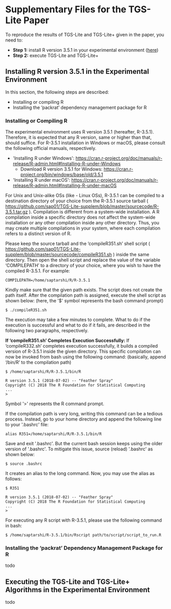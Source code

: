 # Supplementary Files for the TGS-Lite Paper

To reproduce the results of TGS-Lite and TGS-Lite+ given in the paper, you need to: 
* **Step 1:** install R version 3.5.1 in your experimental environment ([here](https://github.com/sap01/TGS-Lite-supplem/blob/master/README.md#installing-r-version-351-in-the-experimental-environment))
* **Step 2:** execute TGS-Lite and TGS-Lite+

## Installing R version 3.5.1 in the Experimental Environment
In this section, the following steps are described:
* Installing or compiling R
* Installing the ‘packrat’ dependency management package for R

### Installing or Compiling R
The experimental environment uses R version 3.5.1 (hereafter, R-3.5.1). Therefore, it is expected that any R version, same or higher than that, should suffice. For R-3.5.1 installation in Windows or macOS, please consult the following official manuals, respectively.
* 'Installing R under Windows': https://cran.r-project.org/doc/manuals/r-release/R-admin.html#Installing-R-under-Windows
  * Download R version 3.5.1 for Windows: https://cran.r-project.org/bin/windows/base/old/3.5.1
* 'Installing R under macOS': https://cran.r-project.org/doc/manuals/r-release/R-admin.html#Installing-R-under-macOS

For Unix and Unix-alike OSs (like - Linux OSs), R-3.5.1 can be compiled to a destination directory of your choice from the R-3.5.1 source tarball ( https://github.com/sap01/TGS-Lite-supplem/blob/master/sourcecode/R-3.5.1.tar.gz ). Compilation is different from a system-wide installation. A R compilation inside a specific directory does not affect the system-wide installation or any other compilation inside any other directory. Thus, you may create multiple compilations in your system, where each
compilation refers to a distinct version of R.

Please keep the source tarball and the ‘compileR351.sh’ shell script ( https://github.com/sap01/TGS-Lite-supplem/blob/master/sourcecode/compileR351.sh ) inside the same directory. Then open the shell script and replace the value of the variable ‘COMPILEPATH’ to a directory of your choice, where you wish to have the compiled R-3.5.1. For example:
```
COMPILEPATH=/home/saptarshi/R/R-3.5.1
```
Kindly make sure that the given path exists. The script does not create the path itself. After the compilation path is assigned, execute the shell script as shown below: (here, the '$' symbol represents the bash command prompt)
```
$ ./compileR351.sh
```
The execution may take a few minutes to complete. What to do if the execution is successful and what to do if it fails, are described in the following two paragraphs, respectively.

**If ‘compileR351.sh’ Completes Execution Successfully:** If ‘compileR332.sh’ completes execution successfully, it builds a compiled version of R-3.5.1 inside the given directory. This specific compilation can now be invoked from bash using the following command: (basically, append ‘/bin/R’ to the compilation path)
```
$ /home/saptarshi/R/R-3.5.1/bin/R

R version 3.5.1 (2018-07-02) -- "Feather Spray"
Copyright (C) 2018 The R Foundation for Statistical Computing
...
>
```
Symbol '>' represents the R command prompt.

If the compilation path is very long, writing this command can be a tedious process. Instead, go to your home directory and append the following line to your '.bashrc' file: 
```
alias R351=/home/saptarshi/R/R-3.5.1/bin/R
```
Save and exit '.bashrc'. But the current bash session keeps using the older version of '.bashrc'. To mitigate this issue, source (reload) '.bashrc' as shown below:
```
$ source .bashrc
```
It creates an alias to the long command. Now, you may use the alias as follows:
```
$ R351

R version 3.5.1 (2018-07-02) -- "Feather Spray"
Copyright (C) 2018 The R Foundation for Statistical Computing
...
>
```

For executing any R script with R-3.5.1, please use the following command in bash:
```
$ /home/saptarshi/R-3.5.1/bin/Rscript path/to/script/script_to_run.R
```

### Installing the ‘packrat’ Dependency Management Package for R
todo

## Executing the TGS-Lite and TGS-Lite+ Algorithms in the Experimental Environment
todo
